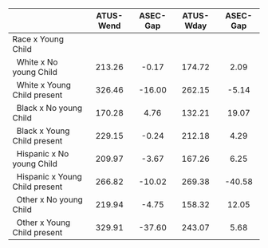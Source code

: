 
|                      |    ATUS-Wend |     ASEC-Gap |    ATUS-Wday |     ASEC-Gap |
| -------------------- | :----------: | :----------: | :----------: | :----------: |
| Race x Young Child   |              |              |              |              |
| &nbsp;&nbsp;White x No young Child |       213.26 |        -0.17 |       174.72 |         2.09 |
| &nbsp;&nbsp;White x Young Child present |       326.46 |       -16.00 |       262.15 |        -5.14 |
| &nbsp;&nbsp;Black x No young Child |       170.28 |         4.76 |       132.21 |        19.07 |
| &nbsp;&nbsp;Black x Young Child present |       229.15 |        -0.24 |       212.18 |         4.29 |
| &nbsp;&nbsp;Hispanic x No young Child |       209.97 |        -3.67 |       167.26 |         6.25 |
| &nbsp;&nbsp;Hispanic x Young Child present |       266.82 |       -10.02 |       269.38 |       -40.58 |
| &nbsp;&nbsp;Other x No young Child |       219.94 |        -4.75 |       158.32 |        12.05 |
| &nbsp;&nbsp;Other x Young Child present |       329.91 |       -37.60 |       243.07 |         5.68 |

